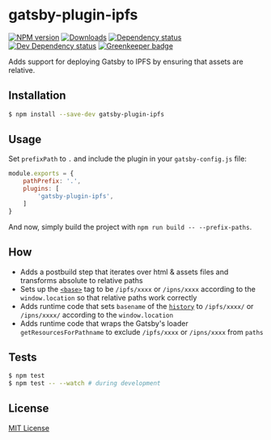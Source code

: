 # gatsby-plugin-ipfs

[![NPM version][npm-image]][npm-url] [![Downloads][downloads-image]][npm-url] [![Dependency status][david-dm-image]][david-dm-url] [![Dev Dependency status][david-dm-dev-image]][david-dm-dev-url] [![Greenkeeper badge][greenkeeper-image]][greenkeeper-url]

[npm-url]:https://npmjs.org/package/gatsby-plugin-ipfs
[npm-image]:http://img.shields.io/npm/v/gatsby-plugin-ipfs.svg
[downloads-image]:http://img.shields.io/npm/dm/gatsby-plugin-ipfs.svg
[david-dm-url]:https://david-dm.org/moxystudio/gatsby-plugin-ipfs
[david-dm-image]:https://img.shields.io/david/moxystudio/gatsby-plugin-ipfs.svg
[david-dm-dev-url]:https://david-dm.org/moxystudio/gatsby-plugin-ipfs?type=dev
[david-dm-dev-image]:https://img.shields.io/david/dev/moxystudio/gatsby-plugin-ipfs.svg
[greenkeeper-image]:https://badges.greenkeeper.io/moxystudio/gatsby-plugin-ipfs.svg
[greenkeeper-url]:https://greenkeeper.io

Adds support for deploying Gatsby to IPFS by ensuring that assets are relative.


## Installation

```sh
$ npm install --save-dev gatsby-plugin-ipfs
```


## Usage

Set `prefixPath` to `.` and include the plugin in your `gatsby-config.js` file:

```js
module.exports = {
    pathPrefix: '.',
    plugins: [
        'gatsby-plugin-ipfs',
    ]
}
```

And now, simply build the project with `npm run build -- --prefix-paths`.


## How

- Adds a postbuild step that iterates over html & assets files and transforms absolute to relative paths
- Sets up the [`<base>`](https://developer.mozilla.org/en-US/docs/Web/HTML/Element/base) tag to be `/ipfs/xxxx` or `/ipns/xxxx` according to the `window.location` so that relative paths work correctly
- Adds runtime code that sets `basename` of the [`history`](https://github.com/ReactTraining/history) to `/ipfs/xxxx/` or `/ipns/xxxx/` according to the `window.location`
- Adds runtime code that wraps the Gatsby's loader `getResourcesForPathname` to exclude `/ipfs/xxxx` or `/ipns/xxxx` from `paths`


## Tests

```sh
$ npm test
$ npm test -- --watch # during development
```


## License

[MIT License](http://opensource.org/licenses/MIT)
